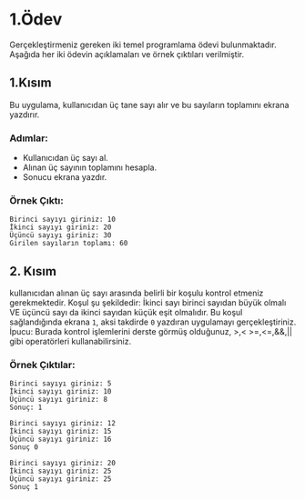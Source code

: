 # 1.Ödev

Gerçekleştirmeniz gereken iki temel programlama ödevi bulunmaktadır. Aşağıda her iki ödevin açıklamaları ve örnek çıktıları verilmiştir.

## 1.Kısım

Bu uygulama, kullanıcıdan üç tane sayı alır ve bu sayıların toplamını ekrana yazdırır.

### Adımlar:
- Kullanıcıdan üç sayı al.
- Alınan üç sayının toplamını hesapla.
- Sonucu ekrana yazdır.

### Örnek Çıktı:
```
Birinci sayıyı giriniz: 10
İkinci sayıyı giriniz: 20
Üçüncü sayıyı giriniz: 30
Girilen sayıların toplamı: 60
```

## 2. Kısım
kullanıcıdan alınan üç sayı arasında belirli bir koşulu kontrol etmeniz gerekmektedir. Koşul şu şekildedir: İkinci sayı birinci sayıdan büyük olmalı VE üçüncü sayı da ikinci sayıdan küçük eşit olmalıdır. Bu koşul sağlandığında ekrana `1`, aksi takdirde `0` yazdıran uygulamayı gerçekleştiriniz.<br>
İpucu: Burada kontrol işlemlerini derste görmüş olduğunuz, >,< >=,<=,&&,|| gibi operatörleri kullanabilirsiniz.
### Örnek Çıktılar:
```
Birinci sayıyı giriniz: 5
İkinci sayıyı giriniz: 10
Üçüncü sayıyı giriniz: 8
Sonuç: 1

```
```
Birinci sayıyı giriniz: 12
İkinci sayıyı giriniz: 15
Üçüncü sayıyı giriniz: 16
Sonuç 0
```

```
Birinci sayıyı giriniz: 20
İkinci sayıyı giriniz: 25
Üçüncü sayıyı giriniz: 25
Sonuç 1
```